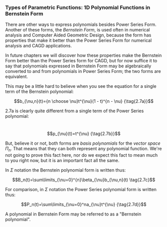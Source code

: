  ### Types of Parametric Functions: 1D Polynomial Functions in Bernstein Form

There are other ways to express polynomials besides Power Series Form.  Another of these forms, the *Bernstein Form*, is used often in numerical analysis and Computer Aided Geometric Design, because the form has properties that make it better than the Power Series Form for numerical analysis and CAGD applications.

In future chapters we will discover how these properties make the Bernstein Form better than the Power Series form for CAGD, but for now suffice it to say that polynomials expressed in Bernstein Form may be algebraically converted to and from polynomials in Power Series Form; the two forms are equivalent.

This may be a little hard to believe when you see the equation for a single term of the Bernstein polynomial:

$$b_{\nu,n}(t)={n \choose \nu}t^{\nu}(1 - t)^{n - \nu}		{\tag{2.7a}}$$

2.7a is clearly quite different from a single term of the Power Series polynomial:

​		$$p_{\nu}(t)=t^{\nu}	{\tag{2.7b}}$$

But, believe it or not, both forms are *basis polynomials* for the *vector space* ${\Pi}_n$.  That means that they can both represent any polynomial function.  We're not going to prove this fact here, nor do we expect this fact to mean much to you right now, but it is an important fact all the same.

In $\Sigma​$ notation the Bernstein polynomial form is written thus:

$$B_n(t)=\sum\limits_{\nu=0}^{n}\beta_{\nu}b_{\nu,n}(t) \tag{2.7c}$$

For comparison, in $\Sigma$ notation the Power Series polynomial form is written thus:

$$P_n(t)=\sum\limits_{\nu=0}^na_{\nu}t^{\nu} {\tag{2.7d}}$$

A polynomial in Bernstein Form may be referred to as a "Bernstein polynomial".



